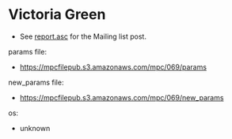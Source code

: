 # Victoria Green
* See [report.asc](./report.asc) for the Mailing list post.

params file:
* https://mpcfilepub.s3.amazonaws.com/mpc/069/params

new_params file:
* https://mpcfilepub.s3.amazonaws.com/mpc/069/new_params

os: 
* unknown
